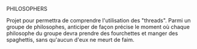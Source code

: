 PHILOSOPHERS

Projet pour permettra de comprendre l'utilisation des "threads". Parmi un groupe de philosophes, anticiper de façon précise le moment où chaque philosophe du groupe devra prendre des fourchettes et manger des spaghettis, sans qu'aucun d'eux ne meurt de faim.
